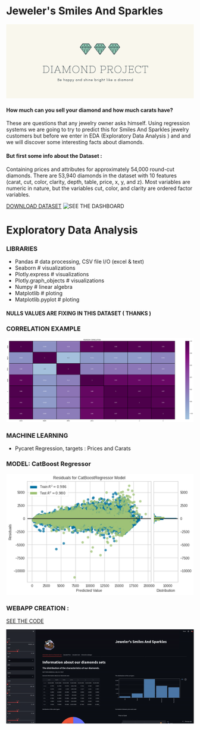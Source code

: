 # Jeweler's Smiles And Sparkles

![](https://github.com/demstalferez/Diamond_project_pr/blob/main/img/d.png)




#### How much can you sell your diamond and how much carats have?
These are questions that any jewelry owner asks himself.
Using regression systems we are going to try to predict this for Smiles And Sparkles jewelry customers but before we enter in EDA (Exploratory Data Analysis ) and and we will discover some interesting facts about diamonds.
#### But first some info about the Dataset : 
Containing prices and attributes for approximately 54,000 round-cut diamonds.
There are 53,940 diamonds in the dataset with 10 features (carat, cut, color, clarity, depth, table, price, x, y, and z).
Most variables are numeric in nature, but the variables cut, color, and clarity are ordered factor variables.



[DOWNLOAD DATASET](https://github.com/demstalferez/Diamond_project_pr/blob/main/diamonds.csv)
![SEE THE DASHBOARD](https://demstalferez-diamond-project-pr-app-bp821q.streamlitapp.com/)

# Exploratory Data Analysis
### LIBRARIES
- Pandas  # data processing, CSV file I/O (excel & text)
- Seaborn  # visualizations
- Plotly.express  # visualizations
- Plotly.graph_objects  # visualizations
- Numpy  # linear algebra
- Matplotlib  # ploting
- Matplotlib.pyplot  # ploting

#### NULLS VALUES ARE FIXING IN THIS DATASET ( THANKS )


### CORRELATION EXAMPLE
![](https://github.com/demstalferez/Diamond_project_pr/blob/main/img/ouUJtput.png)







### MACHINE LEARNING
- Pycaret Regression, targets : Prices and Carats

### MODEL: CatBoost Regressor	

![](https://github.com/demstalferez/Diamond_project_pr/blob/main/img/ouVBVBVtput.png)

### WEBAPP CREATION : 

[SEE THE CODE](https://github.com/demstalferez/Diamond_project_pr/blob/main/app.py)

![](https://github.com/demstalferez/Diamond_project_pr/blob/main/img/vvv.gif)
